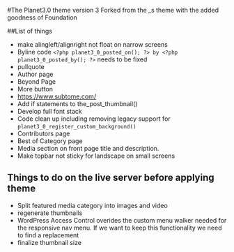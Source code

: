 #The Planet3.0 theme version 3
Forked from the _s theme with the added goodness of Foundation

##List of things
* make alingleft/alignright not float on narrow screens
* Byline code `<?php planet3_0_posted_on(); ?> by <?php planet3_0_posted_by(); ?>` needs to be fixed
* pullquote
* Author page
* Beyond Page
* More button
* https://www.subtome.com/
* Add if statements to the_post_thumbnail()
* Develop full font stack
* Code clean up including removing legacy support for `planet3_0_register_custom_background()`
* Contributors page
* Best of Category page
* Media section on front page title and description.
* Make topbar not sticky for landscape on small screens

## Things to do on the live server before applying theme
* Split featured media category into images and video
* regenerate thumbnails
* WordPress Access Control overides the custom menu walker needed for the responsive nav menu. If we want to keep this functionality we need to find a replacement
* finalize thumbnail size